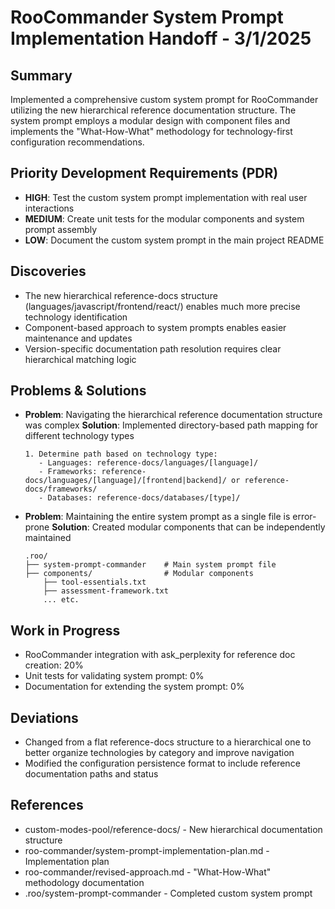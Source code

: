 # RooCommander System Prompt Implementation Handoff - 3/1/2025

## Summary
Implemented a comprehensive custom system prompt for RooCommander utilizing the new hierarchical reference documentation structure. The system prompt employs a modular design with component files and implements the "What-How-What" methodology for technology-first configuration recommendations.

## Priority Development Requirements (PDR)
- **HIGH**: Test the custom system prompt implementation with real user interactions
- **MEDIUM**: Create unit tests for the modular components and system prompt assembly
- **LOW**: Document the custom system prompt in the main project README

## Discoveries
- The new hierarchical reference-docs structure (languages/javascript/frontend/react/) enables much more precise technology identification
- Component-based approach to system prompts enables easier maintenance and updates
- Version-specific documentation path resolution requires clear hierarchical matching logic

## Problems & Solutions
- **Problem**: Navigating the hierarchical reference documentation structure was complex
  **Solution**: Implemented directory-based path mapping for different technology types
  ```
  1. Determine path based on technology type:
     - Languages: reference-docs/languages/[language]/
     - Frameworks: reference-docs/languages/[language]/[frontend|backend]/ or reference-docs/frameworks/
     - Databases: reference-docs/databases/[type]/
  ```

- **Problem**: Maintaining the entire system prompt as a single file is error-prone
  **Solution**: Created modular components that can be independently maintained
  ```
  .roo/
  ├── system-prompt-commander    # Main system prompt file
  ├── components/                # Modular components 
      ├── tool-essentials.txt
      ├── assessment-framework.txt
      ... etc.
  ```

## Work in Progress
- RooCommander integration with ask_perplexity for reference doc creation: 20%
- Unit tests for validating system prompt: 0%
- Documentation for extending the system prompt: 0%

## Deviations
- Changed from a flat reference-docs structure to a hierarchical one to better organize technologies by category and improve navigation
- Modified the configuration persistence format to include reference documentation paths and status

## References
- custom-modes-pool/reference-docs/ - New hierarchical documentation structure
- roo-commander/system-prompt-implementation-plan.md - Implementation plan
- roo-commander/revised-approach.md - "What-How-What" methodology documentation
- .roo/system-prompt-commander - Completed custom system prompt